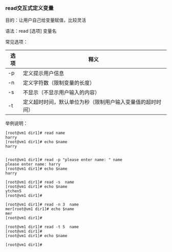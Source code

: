 ### read交互式定义变量

目的：让用户自己给变量赋值，比较灵活

语法：read [选项] 变量名

常见选项：

| 选项 | 释义                                                       |
| ---- | ---------------------------------------------------------- |
| -p   | 定义提示用户信息                                           |
| -n   | 定义字符数（限制变量的长度）                               |
| -s   | 不显示（不显示用户输入的内容）                             |
| -t   | 定义超时时间，默认单位为秒（限制用户输入变量值的超时时间） |

举例说明：

```
[root@vm1 dir1]# read name
harry
[root@vm1 dir1]# echo $name
harry


[root@vm1 dir1]# read -p "please enter name: " name
please enter name: harry
[root@vm1 dir1]# echo $name
harry

[root@vm1 dir1]# read -s  name
[root@vm1 dir1]# echo $name
ytchen5
[root@vm1 dir1]# 

[root@vm1 dir1]# read -n 3  name
mer[root@vm1 dir1]# echo $name
mer
[root@vm1 dir1]# 

[root@vm1 dir1]# read -t 5  name
[root@vm1 dir1]# 
[root@vm1 dir1]# echo $name

[root@vm1 dir1]# 
```

